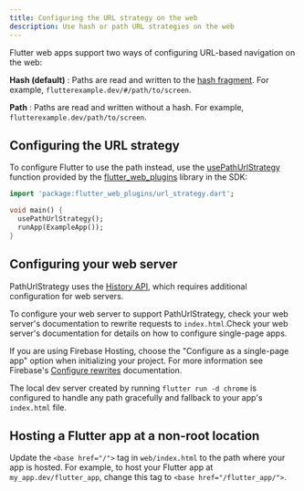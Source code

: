 ```yaml
---
title: Configuring the URL strategy on the web
description: Use hash or path URL strategies on the web
---
```


Flutter web apps support two ways of configuring
URL-based navigation on the web:

**Hash (default)**
: Paths are read and written to the [hash fragment][].
For example, `flutterexample.dev/#/path/to/screen`.

**Path**
:  Paths are read and written without a hash. For example,
`flutterexample.dev/path/to/screen`.

## Configuring the URL strategy

To configure Flutter to use the path instead, use the
[usePathUrlStrategy][] function provided by the [flutter_web_plugins][] library
in the SDK:

```dart
import 'package:flutter_web_plugins/url_strategy.dart';

void main() {
  usePathUrlStrategy();
  runApp(ExampleApp());
}
```

## Configuring your web server

PathUrlStrategy uses the [History API][], which requires additional
configuration for web servers.

To configure your web server to support PathUrlStrategy, check your web server's
documentation to rewrite requests to `index.html`.Check your web server's
documentation for details on how to configure single-page apps.

If you are using Firebase Hosting, choose the "Configure as a single-page app"
option when initializing your project. For more information see Firebase's
[Configure rewrites][] documentation.

The local dev server created by running `flutter run -d chrome` is configured to
handle any path gracefully and fallback to your app's `index.html` file.

## Hosting a Flutter app at a non-root location

Update the `<base href="/">` tag in `web/index.html`
to the path where your app is hosted.
For example, to host your Flutter app at
`my_app.dev/flutter_app`, change
this tag to `<base href="/flutter_app/">`.


[hash fragment]: https://en.wikipedia.org/wiki/Uniform_Resource_Locator#Syntax
[`HashUrlStrategy`]: {{site.api}}/flutter/flutter_web_plugins/HashUrlStrategy-class.html
[`PathUrlStrategy`]: {{site.api}}/flutter/flutter_web_plugins/PathUrlStrategy-class.html
[`setUrlStrategy`]: {{site.api}}/flutter/flutter_web_plugins/setUrlStrategy.html
[`url_strategy`]: {{site.pub-pkg}}/url_strategy
[usePathUrlStrategy]: https://api.flutter.dev/flutter/flutter_web_plugins/usePathUrlStrategy.html
[flutter_web_plugins]: https://api.flutter.dev/flutter/flutter_web_plugins/flutter_web_plugins-library.html
[History API]: https://developer.mozilla.org/en-US/docs/Web/API/History_API
[Configure rewrites]: https://firebase.google.com/docs/hosting/full-config#rewrites
